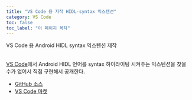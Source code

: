 ```yaml
---
title: "VS Code 용 자작 HIDL-syntax 익스텐션"
category: VS Code
toc: false
toc_label: "이 페이지 목차"
---
```


VS Code 용 Android HIDL syntax 익스텐션 제작  
<br>

[VS Code](https://code.visualstudio.com/)에서 Android HIDL 언어를 syntax 하이라이팅 시켜주는 익스텐션을 찾을 수가 없어서 직접 구현해서 공개한다.
- [GitHub 소스](https://github.com/yrpark99/hidl-syntax)
- [VS Code 마켓](https://marketplace.visualstudio.com/items?itemName=yrpark99.hidl-syntax)
